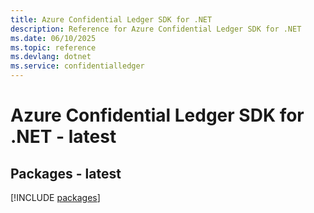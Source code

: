 ```yaml
---
title: Azure Confidential Ledger SDK for .NET
description: Reference for Azure Confidential Ledger SDK for .NET
ms.date: 06/10/2025
ms.topic: reference
ms.devlang: dotnet
ms.service: confidentialledger
---
```

# Azure Confidential Ledger SDK for .NET - latest
## Packages - latest
[!INCLUDE [packages](confidential-ledger-index.md)]